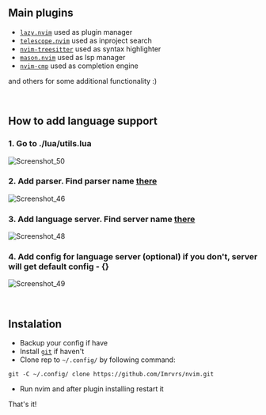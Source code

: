 ## Main plugins

- [`lazy.nvim`](https://github.com/folke/lazy.nvim) used as plugin manager
- [`telescope.nvim`](https://github.com/nvim-telescope/telescope.nvim) used as inproject search
- [`nvim-treesitter`](https://github.com/nvim-treesitter/nvim-treesitter) used as syntax highlighter
- [`mason.nvim`](https://github.com/williamboman/mason.nvim) used as lsp manager
- [`nvim-cmp`](https://github.com/hrsh7th/nvim-cmp) used as completion engine

and others for some additional functionality :)


<br>


## How to add language support
### 1. Go to ./lua/utils.lua
![Screenshot_50](https://github.com/yujiqo/nvim/assets/92727678/c46a6081-b418-435d-a1da-529929cdd681)

### 2. Add parser. Find parser name [there](https://github.com/nvim-treesitter/nvim-treesitter)
![Screenshot_46](https://github.com/yujiqo/nvim/assets/92727678/5c56131b-1866-432e-b467-a51ada2b4591)

### 3. Add language server. Find server name [there](https://github.com/williamboman/mason.nvim)
![Screenshot_48](https://github.com/yujiqo/nvim/assets/92727678/f499fea0-d9ea-4cdc-9a39-ae7a9c9c3518)

### 4. Add config for language server (optional) if you don't, server will get default config - {}
![Screenshot_49](https://github.com/yujiqo/nvim/assets/92727678/1451690e-0247-46a0-84c7-94e9563cd462)


<br>


## Instalation
- Backup your config if have
- Install [`git`](https://git-scm.com/downloads) if haven't
- Clone rep to `~/.config/` by following command:
```
git -C ~/.config/ clone https://github.com/Imrvrs/nvim.git
```
- Run nvim and after plugin installing restart it

That's it!
